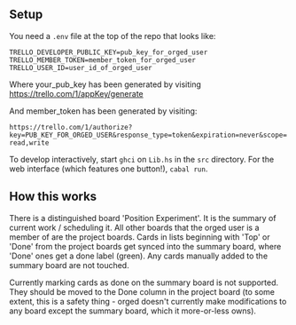 ## Setup

You need a `.env` file at the top of the repo that looks like:

```
TRELLO_DEVELOPER_PUBLIC_KEY=pub_key_for_orged_user
TRELLO_MEMBER_TOKEN=member_token_for_orged_user
TRELLO_USER_ID=user_id_of_orged_user
```

Where your_pub_key has been generated by visiting
https://trello.com/1/appKey/generate

And member_token has been generated by visiting:

`https://trello.com/1/authorize?key=PUB_KEY_FOR_ORGED_USER&response_type=token&expiration=never&scope=read,write`

To develop interactively, start `ghci` on `Lib.hs` in the `src`
directory. For the web interface (which features one button!), `cabal
run`.

## How this works

There is a distinguished board 'Position Experiment'. It is the summary of current work / scheduling it. All other boards that the orged user is a member of are the project boards. Cards in lists beginning with 'Top' or 'Done' from the project boards get synced into the summary board, where 'Done' ones get a done label (green). Any cards manually added to the summary board are not touched.

Currently marking cards as done on the summary board is not supported. They should be moved to the Done column in the project board (to some extent, this is a safety thing - orged doesn't currently make modifications to any board except the summary board, which it more-or-less owns).
